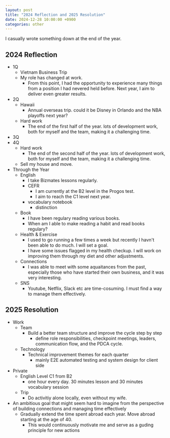 ```yaml
---
layout: post
title: "2024 Reflection and 2025 Resolution"
date: 2024-12-28 10:00:00 +0900
categories: other
---
```


 I casually wrote something down at the end of the year.

## 2024 Reflection
- 1Q
  - Vietnam Business Trip
  - My role has changed at work.
    - From this point, I had the opportunity to experience many things from a position I had nevered held before. Next year, I aim to deliver even greater results.
- 2Q
  - Hawaii
    - Annual overseas trip. could it be Disney in Orlando and the NBA playoffs next year?
  - Hard work
    - The end of the first half of the year. lots of development work, both for myself and the team, making it a challenging time.
- 3Q
- 4Q
  - Hard work
    - The end of the second half of the year. lots of development work, both for myself and the team, making it a challenging time.
  - Sell my house and move.
- Through the Year
  - English
    - I take Bizmates lessons regularly.
    - CEFR
      - I am currently at the B2 level in the Progos test.
      - I aim to reach the C1 level next year.
    - vocabulary notebook
      - distinction
  - Book
    - I have been regulary reading various books.
    - When am I able to make reading a habit and read books regulary?
  - Health & Exercise
    - I used to go running a few times a week but recently I havn't been able to do much. I will set a goal.
    - I have some issues flagged in my health checkup. I will work on improving them through my diet and other adjustments.
  - Connections
    - I was able to meet with some aquaitances from the past, especially those who have started their own business, and it was very interesting.
  - SNS
    - Youtube, Netflix, Slack etc are time-cosuming. I must find a way to manage them effectively.

## 2025 Resolution
- Work
  - Team
    - Build a better team structure and improve the cycle step by step
      - define role responsibilities, checkpoint meetings, leaders, communication flow, and the PDCA cycle.
  - Technology
    - Technical improvement themes for each quarter
      - mainly E2E automated testing and system design for client side
- Private
  - English Level C1 from B2
    - one hour every day. 30 minutes lesson and 30 minutes vocabulary session
  - Trip
    - Do activitiy alone locally, even without my wife.
- An ambitious goal that might seem hard to imagine from the perspective of building connections and managing time effectively
  - Gradually extend the time spent abroad each year. Move abroad starting at the age of 40.
    - This would continuously motivate me and serve as a guding principle for new actions
